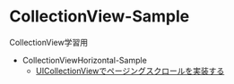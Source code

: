 # CollectionView-Sample
CollectionView学習用
- CollectionViewHorizontal-Sample 
  - [UICollectionViewでページングスクロールを実装する](https://techlife.cookpad.com/entry/2019/08/16/090000)
